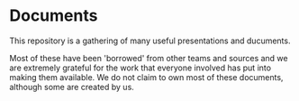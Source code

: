 # Documents 
This repository is a gathering of many useful presentations and ducuments.

Most of these have been 'borrowed' from other teams and sources and we are extremely grateful for the work that everyone involved has put into making them available.
We do not claim to own most of these documents, although some are created by us.
